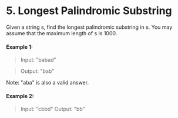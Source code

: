 # 5. Longest Palindromic Substring
Given a string s, find the longest palindromic substring in s. You may assume that the maximum length of s is 1000.

#### Example 1:

> Input: "babad" 

> Output: "bab"

Note: "aba" is also a valid answer.

#### Example 2:

> Input: "cbbd"
> Output: "bb"
